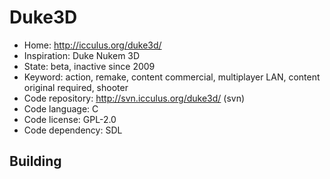 # Duke3D

- Home: http://icculus.org/duke3d/
- Inspiration: Duke Nukem 3D
- State: beta, inactive since 2009
- Keyword: action, remake, content commercial, multiplayer LAN, content original required, shooter
- Code repository: http://svn.icculus.org/duke3d/ (svn)
- Code language: C
- Code license: GPL-2.0
- Code dependency: SDL

## Building
